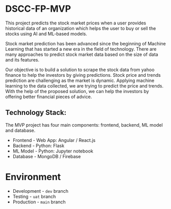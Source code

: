 # DSCC-FP-MVP

This project predicts the stock market prices when a user provides historical data of an organization which helps the user to buy or sell the stocks using AI and ML-based models. 

Stock market prediction has been advanced since the beginning of Machine Learning that has started a new era in the field of technology. There are many approaches to predict stock market data based on the size of data and its features. 

Our objective is to build a solution to scrape the stock data from yahoo finance to help the investors by giving predictions. Stock price and trends prediction are challenging as the market is dynamic. Applying machine learning to the data collected, we are trying to predict the price and trends. With the help of the proposed solution, we can help the investors by offering better financial pieces of advice.

## Technology Stack:
 
The MVP project has four main components: frontend, backend, ML model and database.

* Frontend - Web App: Angular / React.js
* Backend - Python: Flask
* ML Model - Python: Jupyter notebook
* Database - MongoDB / Firebase

# Environment

* Development - `dev` branch
* Testing - `uat` branch
* Production - `main` branch

